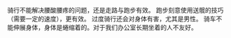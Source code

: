 骑行不能解决腰酸腰疼的问题，还是走路与跑步有效。
跑步刻意使用送髋的技巧（需要一定的速度），更有效。
过度骑行还会对身体有害，尤其是男性。
骑车不能伸展身体，身体是蜷缩着的。对于我们办公室长期坐着的人不友好。
